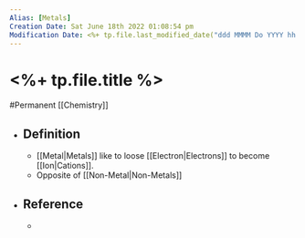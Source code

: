 ```yaml
---
Alias: [Metals]
Creation Date: Sat June 18th 2022 01:08:54 pm 
Modification Date: <%+ tp.file.last_modified_date("ddd MMMM Do YYYY hh:mm:ss a") %>
---
```

# <%+ tp.file.title %>
#Permanent [[Chemistry]]

- ## Definition
	- [[Metal|Metals]] like to loose [[Electron|Electrons]] to become [[Ion|Cations]].
	- Opposite of [[Non-Metal|Non-Metals]]
- ## Reference
	- 